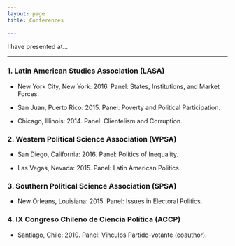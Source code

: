 ```yaml
---
layout: page
title: Conferences

---
```



<p class="lead">
I have presented at...
</p>

---


### 1. Latin American Studies Association (LASA) 

- New York City, New York: 2016. Panel: States, Institutions, and Market Forces.

- San Juan, Puerto Rico: 2015. Panel: Poverty and Political Participation.

- Chicago, Illinois: 2014. Panel: Clientelism and Corruption.


### 2. Western Political Science Association (WPSA) 

- San Diego, California: 2016. Panel: Politics of Inequality.

- Las Vegas, Nevada: 2015. Panel: Latin American Politics.


### 3. Southern Political Science Association (SPSA) 

- New Orleans, Louisiana: 2015. Panel: Issues in Electoral Politics.


### 4. IX Congreso Chileno de Ciencia Política (ACCP)  

- Santiago, Chile: 2010. Panel: Vínculos Partido-votante (coauthor).